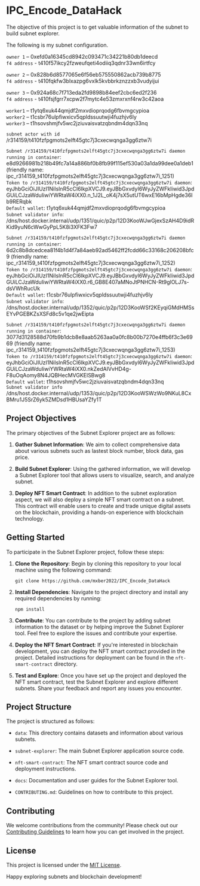 # IPC_Encode_DataHack

The objective of this project is to get valuable information of the subnet to build subnet explorer.

The following is my subnet configuration.

`owner 1` – 0xefd0a16345cd8942c093471c34221b80db1deecd <br/>
`f4 address` - t410f57ikcy2fzweufqeti4odiiq3qdnr33wn6irtfcy

`owner 2` – 0x828b6d8577065e6f56eb575550862acb739b8775 <br/>
`f4 address` - t410fqkfw3blxazpg6vxlk5kvbbrkznzzxb3vudyijui

`owner 3` – 0x924a68c7f713eda2fd9898b84eef2cbc6ed2f236 <br/>
`f4 address` - t410fsjfgrr7xcpw2f7mytc4e53zmxrxnf4rw3c42aoa

`worker1` – t1ytq6xuk44qmjdf2mxvdioprqodg6fbvmgcypioa<br/>
`worker2` – t1csbr76ulpfiwxicv5qpldssuutwji4fuzhjv6ly<br/>
`worker3` – t1hsovshmjfv5wc2jziuvaisvatzqbndm4dqn33nq<br/>

`subnet actor with id` /r314159/t410fzfpgmots2elft45gtc7j3cxecwqnga3gg6ztw7i<br/>

`Subnet /r314159/t410fzfpgmots2elft45gtc7j3cxecwqnga3gg6ztw7i daemon running in container`: e8d9266981b218b49fc7a14a886bf0b8fb99f115ef530a03a1da99dee0a1deb1 (friendly name: ipc_r314159_t410fzfpgmots2elft45gtc7j3cxecwqnga3gg6ztw7i_1251)<br/>
`Token to /r314159/t410fzfpgmots2elft45gtc7j3cxecwqnga3gg6ztw7i daemon`: eyJhbGciOiJIUzI1NiIsInR5cCI6IkpXVCJ9.eyJBbGxvdyI6WyJyZWFkIiwid3JpdGUiLCJzaWduIiwiYWRtaW4iXX0.n_1J2L_oK4j7sX5utUT6wxE16bMpHgde36Ib9RERqbk<br/>
`Default wallet`: t1ytq6xuk44qmjdf2mxvdioprqodg6fbvmgcypioa<br/>
`Subnet validator info`: /dns/host.docker.internal/udp/1351/quic/p2p/12D3KooWJwGjexSzAH4D9idRKid9yuN6cWwGyPpL5K8i3XFK3Fw7<br/>


`Subnet /r314159/t410fzfpgmots2elft45gtc7j3cxecwqnga3gg6ztw7i daemon running in container`: 6d2c8b8dcedcea81f4b1d4f7a84aeb92ad5462ff2fcdd66c33168c206208bfc9 (friendly name: ipc_r314159_t410fzfpgmots2elft45gtc7j3cxecwqnga3gg6ztw7i_1252)<br/>
`Token to /r314159/t410fzfpgmots2elft45gtc7j3cxecwqnga3gg6ztw7i daemon`: eyJhbGciOiJIUzI1NiIsInR5cCI6IkpXVCJ9.eyJBbGxvdyI6WyJyZWFkIiwid3JpdGUiLCJzaWduIiwiYWRtaW4iXX0.r6_GB8E407aMNoJtPNHCN-Rt9glOLJ7s-dsVWhRucUk<br/>
`Default wallet`: t1csbr76ulpfiwxicv5qpldssuutwji4fuzhjv6ly<br/>
`Subnet validator info`: /dns/host.docker.internal/udp/1352/quic/p2p/12D3KooWSf2KEyqiGMdHMSsEYvPGEBKZsXSFd8c5v1qe2jwEipta<br/>


`Subnet /r314159/t410fzfpgmots2elft45gtc7j3cxecwqnga3gg6ztw7i daemon running in container`: 3077d3128588d70fb9b1dcb8e8aab5263aa0a0fc8b00b7270e4ffb6f3c3e6969 (friendly name: ipc_r314159_t410fzfpgmots2elft45gtc7j3cxecwqnga3gg6ztw7i_1253)<br/>
`Token to /r314159/t410fzfpgmots2elft45gtc7j3cxecwqnga3gg6ztw7i daemon`: eyJhbGciOiJIUzI1NiIsInR5cCI6IkpXVCJ9.eyJBbGxvdyI6WyJyZWFkIiwid3JpdGUiLCJzaWduIiwiYWRtaW4iXX0.nkZedAIVvHD4g-F8uOqAomy8N4JQBHecMVGKElSBwg8<br/>
`Default wallet`: t1hsovshmjfv5wc2jziuvaisvatzqbndm4dqn33nq<br/>
`Subnet validator info` /dns/host.docker.internal/udp/1353/quic/p2p/12D3KooWSWzWo9NKuL8CxBMru1J5SrZ6yk5ZMDsd1HBUsaYZfy1T<br/>


## Project Objectives

The primary objectives of the Subnet Explorer project are as follows:

1. **Gather Subnet Information**: We aim to collect comprehensive data about various subnets such as lastest block number, block data, gas price.

2. **Build Subnet Explorer**: Using the gathered information, we will develop a Subnet Explorer tool that allows users to visualize, search, and analyze subnet.

3. **Deploy NFT Smart Contract**: In addition to the subnet exploration aspect, we will also deploy a simple NFT smart contract on a subnet. This contract will enable users to create and trade unique digital assets on the blockchain, providing a hands-on experience with blockchain technology.

## Getting Started

To participate in the Subnet Explorer project, follow these steps:

1. **Clone the Repository**: Begin by cloning this repository to your local machine using the following command:

   ```shell
   git clone https://github.com/mxber2022/IPC_Encode_DataHack
   ```

2. **Install Dependencies**: Navigate to the project directory and install any required dependencies by running:

   ```shell
   npm install
   ```

3. **Contribute**: You can contribute to the project by adding subnet information to the dataset or by helping improve the Subnet Explorer tool. Feel free to explore the issues and contribute your expertise.

4. **Deploy the NFT Smart Contract**: If you're interested in blockchain development, you can deploy the NFT smart contract provided in the project. Detailed instructions for deployment can be found in the `nft-smart-contract` directory.

5. **Test and Explore**: Once you have set up the project and deployed the NFT smart contract, test the Subnet Explorer and explore different subnets. Share your feedback and report any issues you encounter.

## Project Structure

The project is structured as follows:

- `data`: This directory contains datasets and information about various subnets.

- `subnet-explorer`: The main Subnet Explorer application source code.

- `nft-smart-contract`: The NFT smart contract source code and deployment instructions.

- `docs`: Documentation and user guides for the Subnet Explorer tool.

- `CONTRIBUTING.md`: Guidelines on how to contribute to this project.

## Contributing

We welcome contributions from the community! Please check out our [Contributing Guidelines](CONTRIBUTING.md) to learn how you can get involved in the project.

## License

This project is licensed under the [MIT License](LICENSE).

Happy exploring subnets and blockchain development!








